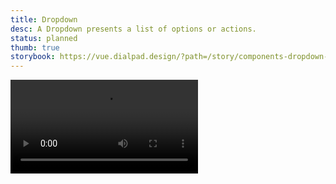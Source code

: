 ```yaml
---
title: Dropdown
desc: A Dropdown presents a list of options or actions.
status: planned
thumb: true
storybook: https://vue.dialpad.design/?path=/story/components-dropdown--default
---
```


<code-well-header bgclass="d-bgc-white">
  <video class="d-w60p" src="/assets/images/components/preview--dropdown.mp4" autoplay loop></video>
</code-well-header>
